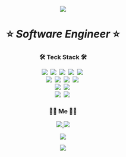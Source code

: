 <p align="center">
	<img src="https://capsule-render.vercel.app/api?type=soft&color=auto&height=150&section=header&text=SeohuiPark&fontSize=70&animation=twinkling"/>
</p>

#### <h1 align="center"> ⭐ _Software Engineer_ ⭐ </h1>
	
<h3 align="center">🛠 Teck Stack 🛠</p>

<p align="center">
	<img src="https://img.shields.io/badge/Kotlin-0095D5?style=flat-square&logo=Kotlin&logoColor=white"/>&nbsp
	<img src="https://img.shields.io/badge/Java-007396?style=flat-square&logo=Java&logoColor=white"/>&nbsp
	<img src="https://img.shields.io/badge/Javascript-F7DF1E?style=flat-square&logo=javascript&logoColor=white"/>&nbsp 
	<img src="https://img.shields.io/badge/C-A8B9CC?style=flat-square&logo=C&logoColor=white"/>&nbsp
	<img src="https://img.shields.io/badge/C++-00599C?style=flat-square&logo=C%2B%2B&logoColor=white"/>&nbsp
	<br>
	<img src="https://img.shields.io/badge/MySQL-4479A1?style=flat-square&logo=MySql&logoColor=white"/>&nbsp
	<img src="https://img.shields.io/badge/MsSQL-CC2927?style=flat-square&logo=Microsoft-SQL-Server&logoColor=white"/>&nbsp
	<img src="https://img.shields.io/badge/Oracle-F80000?style=flat-square&logo=Oracle&logoColor=white"/>&nbsp
	<img src="https://img.shields.io/badge/DynamoDB-4053D6?style=flat-square&logo=Amazon-DynamoDB&logoColor=white"/>&nbsp
	<br>
	<img src="https://img.shields.io/badge/SpringBoot-6DB33F?style=flat-square&logo=Spring&logoColor=white"/>&nbsp
	<img src="https://img.shields.io/badge/React-61DAFB?style=flat-square&logo=React&logoColor=white"/>&nbsp
	<br>
	<img src="https://img.shields.io/badge/AWS-232F3E?style=flat-square&logo=amazon-aws&logoColor=white"/>&nbsp 
	<img src="https://img.shields.io/badge/Elasticsearch-005571?style=flat-square&logo=elasticsearch&logoColor=white"/>&nbsp 
</p>

<h3 align="center">🧙🏻 Me 🧙🏻</h3>

<p align="center">
	<a href="https://shplab.tistory.com"><img src="http://img.shields.io/badge/-Tech%20Blog-655ced?style=flat-square&logo=Blogger&link=https://shplab.tistory.com"/>
	</a>
	<a href="mailto:parkseohuinim@gmail.com"><img src="https://img.shields.io/badge/Gmail-d14836?style=flat-square&logo=Gmail&logoColor=white&link=parkseohuinim@gmail.com"/>
	</a>
</p>
	
<p align="center">
	<a href="https://hits.seeyoufarm.com"><img src="https://hits.seeyoufarm.com/api/count/incr/badge.svg?url=https%3A%2F%2Fgithub.com%2Fparkseohuinim&count_bg=%23ED6DA3&title_bg=%2386757E&icon=github.svg&icon_color=%23E1DEDE&title=hits&edge_flat=false"/>
	</a>
</p>

<p align="center">
	<a href="https://github.com/anuraghazra/github-readme-stats">
		<img align="center" src="https://github-readme-stats.vercel.app/api?username=parkseohuinim"/>
	</a>
</p>
